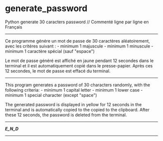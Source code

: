 # generate_password
Python generate 30 caracters password // Commenté ligne par ligne en Français 

-------------------------------------------------------------------------------------------------------------------------
Ce programme génére un mot de passe de 30 caractères aléatoirement, avec les critéres suivant : 
	- minimum 1 majuscule 
	- minimum 1 minuscule 
	- minimum 1 caractère spécial (sauf "espace")

Le mot de passe généré est affiché en jaune pendant 12 secondes dans le terminal et il est automatiquement 
copié dans le presse-papier.
Après ces 12 secondes, le mot de passe est effacé du terminal.

-------------------------------------------------------------------------------------------------------------------------
This program generates a password of 30 characters randomly, with the following criteria: 
	- minimum 1 capital letter 
	- minimum 1 lower case 
	- minimum 1 special character (except "space")

The generated password is displayed in yellow for 12 seconds in the terminal and is automatically copied to the 
copied to the clipboard.
After these 12 seconds, the password is deleted from the terminal.

-------------------------------------------------------------------------------------------------------------------------
_____E_N_D_____

------------------------------------------------------------------------------------------------------------------------- 
